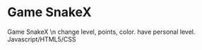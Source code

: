 # Game SnakeX
Game SnakeX \n
change level, points, color.
have personal level.
Javascript/HTML5/CSS

